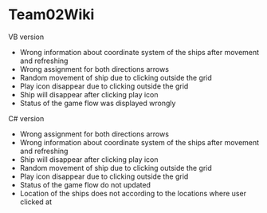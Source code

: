 # Team02Wiki

VB version
- Wrong information about coordinate system of the ships after movement and refreshing
- Wrong assignment for both directions arrows
- Random movement of ship due to clicking outside the grid
- Play icon disappear due to clicking outside the grid
- Ship will disappear after clicking play icon
- Status of the game flow was displayed wrongly

C# version
- Wrong assignment for both directions arrows
- Wrong information about coordinate system of the ships after movement and refreshing
- Ship will disappear after clicking play icon
- Random movement of ship due to clicking outside the grid
- Play icon disappear due to clicking outside the grid
- Status of the game flow do not updated 
- Location of the ships does not according to the locations where user clicked at
